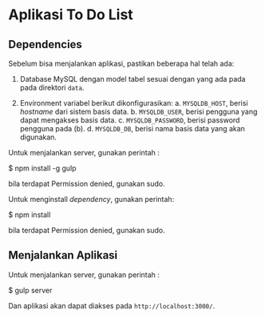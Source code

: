# Aplikasi To Do List

## Dependencies

Sebelum bisa menjalankan aplikasi, pastikan beberapa hal telah ada:

1. Database MySQL dengan model tabel sesuai dengan yang ada pada pada direktori `data`.

2. Environment variabel berikut dikonfigurasikan:
a. `MYSQLDB_HOST`, berisi *hostname* dari sistem basis data.
b. `MYSQLDB_USER`, berisi pengguna yang dapat mengakses basis data.
c. `MYSQLDB_PASSWORD`, berisi password pengguna pada (b).
d. `MYSQLDB_DB`, berisi nama basis data yang akan digunakan.

Untuk menjalankan server, gunakan perintah :

$ npm install -g gulp

bila terdapat Permission denied, gunakan sudo.

Untuk menginstall *dependency*, gunakan perintah:

$ npm install

bila terdapat Permission denied, gunakan sudo.

## Menjalankan Aplikasi

Untuk menjalankan server, gunakan perintah :

$ gulp server

Dan aplikasi akan dapat diakses pada `http://localhost:3000/`.